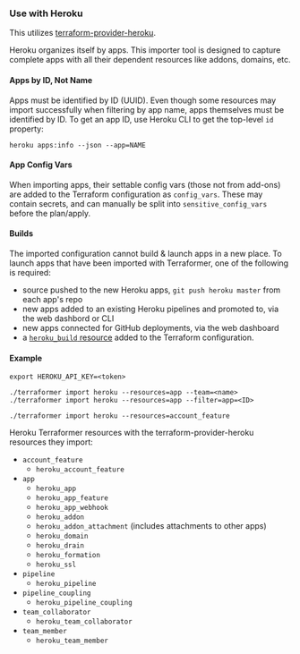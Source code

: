 ### Use with Heroku

This utilizes [terraform-provider-heroku](https://registry.terraform.io/providers/heroku/heroku/latest).

Heroku organizes itself by apps. This importer tool is designed to capture complete apps with all their dependent resources like addons, domains, etc.

#### Apps by ID, Not Name

Apps must be identified by ID (UUID). Even though some resources may import successfully when filtering by app name, apps themselves must be identified by ID. To get an app ID, use Heroku CLI to get the top-level `id` property:

```
heroku apps:info --json --app=NAME
```

#### App Config Vars

When importing apps, their settable config vars (those not from add-ons) are added to the Terraform configuration as `config_vars`. These may contain secrets, and can manually be split into `sensitive_config_vars` before the plan/apply.

#### Builds

The imported configuration cannot build & launch apps in a new place. To launch apps that have been imported with Terraformer, one of the following is required:
* source pushed to the new Heroku apps, `git push heroku master` from each app's repo
* new apps added to an existing Heroku pipelines and promoted to, via the web dashbord or CLI
* new apps connected for GitHub deployments, via the web dashboard
* a [`heroku_build` resource](https://registry.terraform.io/providers/heroku/heroku/latest/docs/resources/build) added to the Terraform configuration.

#### Example

```
export HEROKU_API_KEY=<token>

./terraformer import heroku --resources=app --team=<name>
./terraformer import heroku --resources=app --filter=app=<ID>

./terraformer import heroku --resources=account_feature
```

Heroku Terraformer resources with the terraform-provider-heroku resources they import:

*   `account_feature`
    * `heroku_account_feature`
*   `app`
    * `heroku_app`
    * `heroku_app_feature`
    * `heroku_app_webhook`
    * `heroku_addon`
    * `heroku_addon_attachment` (includes attachments to other apps)
    * `heroku_domain`
    * `heroku_drain`
    * `heroku_formation`
    * `heroku_ssl`
*   `pipeline`
    * `heroku_pipeline`
*   `pipeline_coupling`
    * `heroku_pipeline_coupling`
*   `team_collaborator`
    * `heroku_team_collaborator`
*   `team_member`
    * `heroku_team_member`

